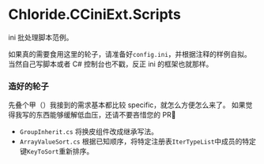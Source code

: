 # Chloride.CCiniExt.Scripts
ini 批处理脚本范例。

如果真的需要食用这里的轮子，请准备好`config.ini`，并根据注释的样例自拟。  
当然自己写脚本或者 C# 控制台也不戳，反正 ini 的框架也就那样。

### 造好的轮子
先叠个甲（）我接到的需求基本都比较 specific，就怎么方便怎么来了。
如果觉得我写的东西能够缓解低血压，还请不要吝惜您的 PR:pray:

- `GroupInherit.cs` 将换皮组件改成继承写法。
- `ArrayValueSort.cs` 根据已知顺序，将特定注册表`IterTypeList`中成员的特定键`KeyToSort`重新排序。  
